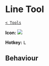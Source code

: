 # Line Tool

[`< Tools`](./tools.md)

**Icon:** ![](https://raw.githubusercontent.com/jbunke/stipple-effect/master/res/icons/line_tool.png)

**Hotkey:** <kbd>L</kbd>

## Behaviour

<!-- TODO -->

